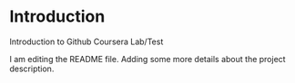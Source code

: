 # Introduction
Introduction to Github Coursera Lab/Test 

I am editing the README file. Adding some more details about the project description. 
